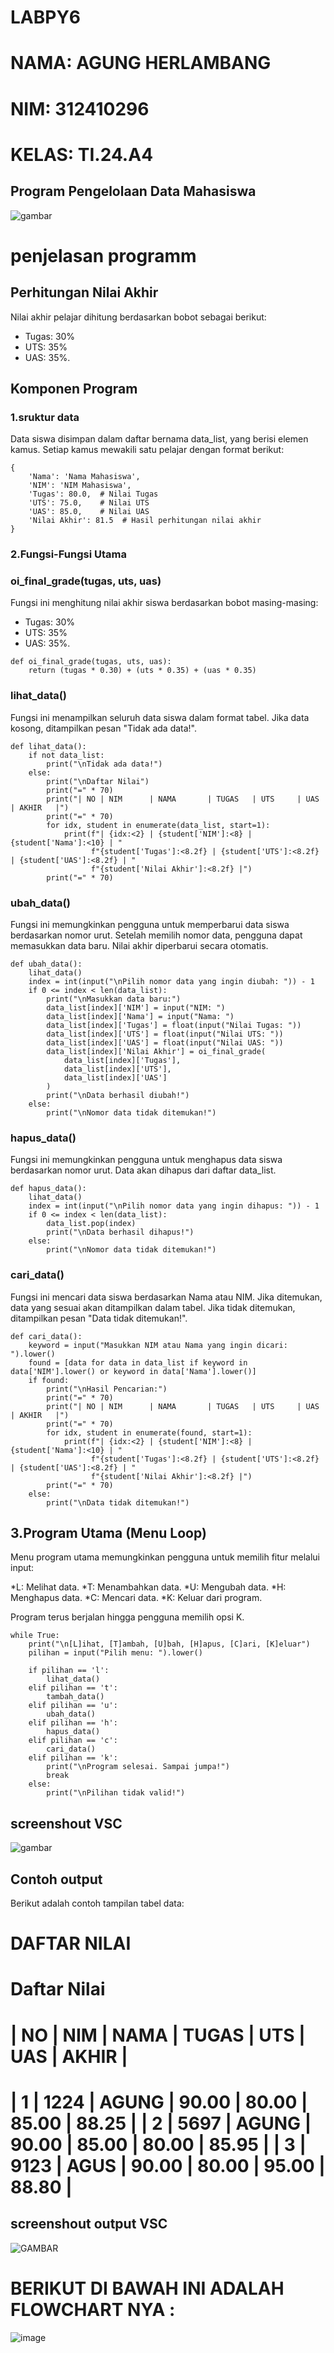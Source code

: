 # LABPY6
# NAMA: AGUNG HERLAMBANG
# NIM: 312410296
# KELAS: TI.24.A4
## Program Pengelolaan Data Mahasiswa
![gambar](https://github.com/user-attachments/assets/442240d4-2793-4d3d-9a40-f1cf0b8a9fda)

# penjelasan programm

## Perhitungan Nilai Akhir
Nilai akhir pelajar dihitung berdasarkan bobot sebagai berikut:
* Tugas: 30%
* UTS: 35%
* UAS: 35%.

## Komponen Program

### 1.sruktur data 
Data siswa disimpan dalam daftar bernama data_list, yang berisi elemen kamus. Setiap kamus mewakili satu pelajar dengan format berikut:

```pyhton
{
    'Nama': 'Nama Mahasiswa',
    'NIM': 'NIM Mahasiswa',
    'Tugas': 80.0,  # Nilai Tugas
    'UTS': 75.0,    # Nilai UTS
    'UAS': 85.0,    # Nilai UAS
    'Nilai Akhir': 81.5  # Hasil perhitungan nilai akhir
}
````
### 2.Fungsi-Fungsi Utama
### oi_final_grade(tugas, uts, uas)

Fungsi ini menghitung nilai akhir siswa berdasarkan bobot masing-masing:
* Tugas: 30%
* UTS: 35%
* UAS: 35%.

```pyhton
def oi_final_grade(tugas, uts, uas):
    return (tugas * 0.30) + (uts * 0.35) + (uas * 0.35)
````

### lihat_data()
Fungsi ini menampilkan seluruh data siswa dalam format tabel. Jika data kosong, ditampilkan pesan "Tidak ada data!".

```pyhton
def lihat_data():
    if not data_list:
        print("\nTidak ada data!")
    else:
        print("\nDaftar Nilai")
        print("=" * 70)
        print("| NO | NIM      | NAMA       | TUGAS   | UTS     | UAS     | AKHIR   |")
        print("=" * 70)
        for idx, student in enumerate(data_list, start=1):
            print(f"| {idx:<2} | {student['NIM']:<8} | {student['Nama']:<10} | "
                  f"{student['Tugas']:<8.2f} | {student['UTS']:<8.2f} | {student['UAS']:<8.2f} | "
                  f"{student['Nilai Akhir']:<8.2f} |")
        print("=" * 70)
````
### ubah_data()
Fungsi ini memungkinkan pengguna untuk memperbarui data siswa berdasarkan nomor urut. Setelah memilih nomor data, pengguna dapat memasukkan data baru. Nilai akhir diperbarui secara otomatis.

```pyhton
def ubah_data():
    lihat_data()
    index = int(input("\nPilih nomor data yang ingin diubah: ")) - 1
    if 0 <= index < len(data_list):
        print("\nMasukkan data baru:")
        data_list[index]['NIM'] = input("NIM: ")
        data_list[index]['Nama'] = input("Nama: ")
        data_list[index]['Tugas'] = float(input("Nilai Tugas: "))
        data_list[index]['UTS'] = float(input("Nilai UTS: "))
        data_list[index]['UAS'] = float(input("Nilai UAS: "))
        data_list[index]['Nilai Akhir'] = oi_final_grade(
            data_list[index]['Tugas'],
            data_list[index]['UTS'],
            data_list[index]['UAS']
        )
        print("\nData berhasil diubah!")
    else:
        print("\nNomor data tidak ditemukan!")
````

### hapus_data()
Fungsi ini memungkinkan pengguna untuk menghapus data siswa berdasarkan nomor urut. Data akan dihapus dari daftar data_list.

```pyhton
def hapus_data():
    lihat_data()
    index = int(input("\nPilih nomor data yang ingin dihapus: ")) - 1
    if 0 <= index < len(data_list):
        data_list.pop(index)
        print("\nData berhasil dihapus!")
    else:
        print("\nNomor data tidak ditemukan!")
````

### cari_data()
Fungsi ini mencari data siswa berdasarkan Nama atau NIM. Jika ditemukan, data yang sesuai akan ditampilkan dalam tabel. Jika tidak ditemukan, ditampilkan pesan "Data tidak ditemukan!".

```pyhton
def cari_data():
    keyword = input("Masukkan NIM atau Nama yang ingin dicari: ").lower()
    found = [data for data in data_list if keyword in data['NIM'].lower() or keyword in data['Nama'].lower()]
    if found:
        print("\nHasil Pencarian:")
        print("=" * 70)
        print("| NO | NIM      | NAMA       | TUGAS   | UTS     | UAS     | AKHIR   |")
        print("=" * 70)
        for idx, student in enumerate(found, start=1):
            print(f"| {idx:<2} | {student['NIM']:<8} | {student['Nama']:<10} | "
                  f"{student['Tugas']:<8.2f} | {student['UTS']:<8.2f} | {student['UAS']:<8.2f} | "
                  f"{student['Nilai Akhir']:<8.2f} |")
        print("=" * 70)
    else:
        print("\nData tidak ditemukan!")
````

## 3.Program Utama (Menu Loop)
Menu program utama memungkinkan pengguna untuk memilih fitur melalui input:

*L: Melihat data.
*T: Menambahkan data.
*U: Mengubah data.
*H: Menghapus data.
*C: Mencari data.
*K: Keluar dari program.

Program terus berjalan hingga pengguna memilih opsi K.

```pyhton
while True:
    print("\n[L]ihat, [T]ambah, [U]bah, [H]apus, [C]ari, [K]eluar")
    pilihan = input("Pilih menu: ").lower()

    if pilihan == 'l':
        lihat_data()
    elif pilihan == 't':
        tambah_data()
    elif pilihan == 'u':
        ubah_data()
    elif pilihan == 'h':
        hapus_data()
    elif pilihan == 'c':
        cari_data()
    elif pilihan == 'k':
        print("\nProgram selesai. Sampai jumpa!")
        break
    else:
        print("\nPilihan tidak valid!")
````

## screenshout VSC
![gambar](https://github.com/user-attachments/assets/1d59a3ee-0e69-4dc2-a070-c4effd3af0fe)

## Contoh output
Berikut adalah contoh tampilan tabel data:

# DAFTAR NILAI
Daftar Nilai
======================================================================
| NO | NIM      | NAMA       | TUGAS   | UTS     | UAS     | AKHIR   |
======================================================================
| 1  | 1224     | AGUNG      | 90.00    | 80.00    | 85.00    | 88.25    |
| 2  | 5697     | AGUNG      | 90.00    | 85.00    | 80.00    | 85.95    |
| 3  | 9123     | AGUS       | 90.00    | 80.00    | 95.00    | 88.80    |
======================================================================

## screenshout output VSC
![GAMBAR](https://github.com/user-attachments/assets/4e3dee63-9c98-4f0e-ab1f-55f06de77877)

# BERIKUT DI BAWAH INI ADALAH FLOWCHART NYA :
![image](https://github.com/user-attachments/assets/49b1e0f3-f072-44cb-8e04-05f71026b610)



